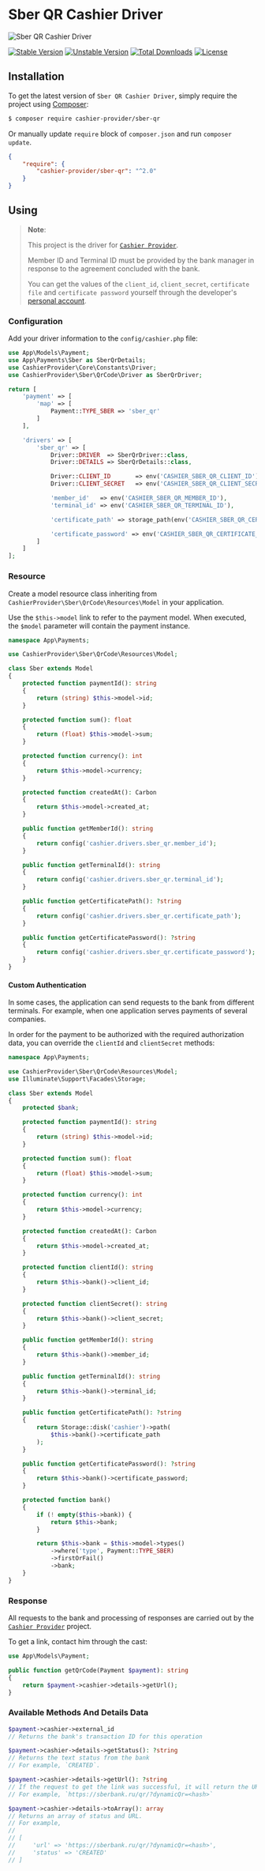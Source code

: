 # Sber QR Cashier Driver

<img src="https://preview.dragon-code.pro/cashier-provider/sber-qr.svg?brand=laravel" alt="Sber QR Cashier Driver"/>

[![Stable Version][badge_stable]][link_packagist]
[![Unstable Version][badge_unstable]][link_packagist]
[![Total Downloads][badge_downloads]][link_packagist]
[![License][badge_license]][link_license]


## Installation

To get the latest version of `Sber QR Cashier Driver`, simply require the project using [Composer](https://getcomposer.org):

```bash
$ composer require cashier-provider/sber-qr
```

Or manually update `require` block of `composer.json` and run `composer update`.

```json
{
    "require": {
        "cashier-provider/sber-qr": "^2.0"
    }
}
```

## Using

> **Note**:
>
> This project is the driver for [`Cashier Provider`](https://github.com/cashier-provider/core).
>
> Member ID and Terminal ID must be provided by the bank manager in response to the agreement concluded with the bank.
>
> You can get the values of the `client_id`, `client_secret`, `certificate file` and `certificate password` yourself through the developer's [personal account](https://developer.sberbank.ru/doc).


### Configuration

Add your driver information to the `config/cashier.php` file:

```php
use App\Models\Payment;
use App\Payments\Sber as SberQrDetails;
use CashierProvider\Core\Constants\Driver;
use CashierProvider\Sber\QrCode\Driver as SberQrDriver;

return [
    'payment' => [
        'map' => [
            Payment::TYPE_SBER => 'sber_qr'
        ]
    ],

    'drivers' => [
        'sber_qr' => [
            Driver::DRIVER  => SberQrDriver::class,
            Driver::DETAILS => SberQrDetails::class,

            Driver::CLIENT_ID       => env('CASHIER_SBER_QR_CLIENT_ID'),
            Driver::CLIENT_SECRET   => env('CASHIER_SBER_QR_CLIENT_SECRET'),

            'member_id'   => env('CASHIER_SBER_QR_MEMBER_ID'),
            'terminal_id' => env('CASHIER_SBER_QR_TERMINAL_ID'),

            'certificate_path' => storage_path(env('CASHIER_SBER_QR_CERTIFICATE_PATH')),

            'certificate_password' => env('CASHIER_SBER_QR_CERTIFICATE_PASSWORD'),
        ]
    ]
];
```

### Resource

Create a model resource class inheriting from `CashierProvider\Sber\QrCode\Resources\Model` in your application.

Use the `$this->model` link to refer to the payment model. When executed, the `$model` parameter will contain the payment instance.

```php
namespace App\Payments;

use CashierProvider\Sber\QrCode\Resources\Model;

class Sber extends Model
{
    protected function paymentId(): string
    {
        return (string) $this->model->id;
    }

    protected function sum(): float
    {
        return (float) $this->model->sum;
    }

    protected function currency(): int
    {
        return $this->model->currency;
    }

    protected function createdAt(): Carbon
    {
        return $this->model->created_at;
    }

    public function getMemberId(): string
    {
        return config('cashier.drivers.sber_qr.member_id');
    }

    public function getTerminalId(): string
    {
        return config('cashier.drivers.sber_qr.terminal_id');
    }

    public function getCertificatePath(): ?string
    {
        return config('cashier.drivers.sber_qr.certificate_path');
    }

    public function getCertificatePassword(): ?string
    {
        return config('cashier.drivers.sber_qr.certificate_password');
    }
}
```

#### Custom Authentication

In some cases, the application can send requests to the bank from different terminals. For example, when one application serves payments of several companies.

In order for the payment to be authorized with the required authorization data, you can override the `clientId` and `clientSecret` methods:

```php
namespace App\Payments;

use CashierProvider\Sber\QrCode\Resources\Model;
use Illuminate\Support\Facades\Storage;

class Sber extends Model
{
    protected $bank;

    protected function paymentId(): string
    {
        return (string) $this->model->id;
    }

    protected function sum(): float
    {
        return (float) $this->model->sum;
    }

    protected function currency(): int
    {
        return $this->model->currency;
    }

    protected function createdAt(): Carbon
    {
        return $this->model->created_at;
    }

    protected function clientId(): string
    {
        return $this->bank()->client_id;
    }

    protected function clientSecret(): string
    {
        return $this->bank()->client_secret;
    }

    public function getMemberId(): string
    {
        return $this->bank()->member_id;
    }

    public function getTerminalId(): string
    {
        return $this->bank()->terminal_id;
    }

    public function getCertificatePath(): ?string
    {
        return Storage::disk('cashier')->path(
            $this->bank()->certificate_path
        );
    }

    public function getCertificatePassword(): ?string
    {
        return $this->bank()->certificate_password;
    }

    protected function bank()
    {
        if (! empty($this->bank)) {
            return $this->bank;
        }

        return $this->bank = $this->model->types()
            ->where('type', Payment::TYPE_SBER)
            ->firstOrFail()
            ->bank;
    }
}
```

### Response

All requests to the bank and processing of responses are carried out by the [`Cashier Provider`](https://github.com/cashier-provider/core) project.

To get a link, contact him through the cast:

```php
use App\Models\Payment;

public function getQrCode(Payment $payment): string
{
    return $payment->cashier->details->getUrl();
}
```

### Available Methods And Details Data

```php
$payment->cashier->external_id
// Returns the bank's transaction ID for this operation

$payment->cashier->details->getStatus(): ?string
// Returns the text status from the bank
// For example, `CREATED`.

$payment->cashier->details->getUrl(): ?string
// If the request to get the link was successful, it will return the URL
// For example, `https://sberbank.ru/qr/?dynamicQr=<hash>`

$payment->cashier->details->toArray(): array
// Returns an array of status and URL.
// For example,
//
// [
//     'url' => 'https://sberbank.ru/qr/?dynamicQr=<hash>',
//     'status' => 'CREATED'
// ]
```

[badge_downloads]:      https://img.shields.io/packagist/dt/cashier-provider/sber-qr.svg?style=flat-square

[badge_license]:        https://img.shields.io/packagist/l/cashier-provider/sber-qr.svg?style=flat-square

[badge_stable]:         https://img.shields.io/github/v/release/cashier-provider/sber-qr?label=stable&style=flat-square

[badge_unstable]:       https://img.shields.io/badge/unstable-dev--main-orange?style=flat-square

[link_license]:         LICENSE

[link_packagist]:       https://packagist.org/packages/cashier-provider/sber-qr
